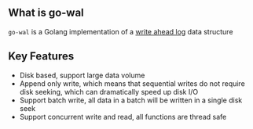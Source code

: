 ## What is go-wal 

`go-wal` is a Golang implementation of a [write ahead log](https://en.wikipedia.org/wiki/Write-ahead_logging) data structure

## Key Features
* Disk based, support large data volume
* Append only write, which means that sequential writes do not require disk seeking, which can dramatically speed up disk I/O
* Support batch write, all data in a batch will be written in a single disk seek
* Support concurrent write and read, all functions are thread safe